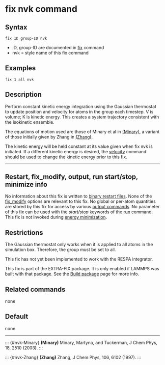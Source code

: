 # fix nvk command

## Syntax

    fix ID group-ID nvk

-   ID, group-ID are documented in [fix](fix) command
-   nvk = style name of this fix command

## Examples

``` LAMMPS
fix 1 all nvk
```

## Description

Perform constant kinetic energy integration using the Gaussian
thermostat to update position and velocity for atoms in the group each
timestep. V is volume; K is kinetic energy. This creates a system
trajectory consistent with the isokinetic ensemble.

The equations of motion used are those of Minary et al in
[(Minary)](nvk-Minary), a variant of those initially given by Zhang in
[(Zhang)](nvk-Zhang).

The kinetic energy will be held constant at its value given when fix nvk
is initiated. If a different kinetic energy is desired, the
[velocity](velocity) command should be used to change the kinetic energy
prior to this fix.

------------------------------------------------------------------------

## Restart, fix_modify, output, run start/stop, minimize info

No information about this fix is written to [binary restart
files](restart). None of the [fix_modify](fix_modify) options are
relevant to this fix. No global or per-atom quantities are stored by
this fix for access by various [output commands](Howto_output). No
parameter of this fix can be used with the *start/stop* keywords of the
[run](run) command. This fix is not invoked during [energy
minimization](minimize).

## Restrictions

The Gaussian thermostat only works when it is applied to all atoms in
the simulation box. Therefore, the group must be set to all.

This fix has not yet been implemented to work with the RESPA integrator.

This fix is part of the EXTRA-FIX package. It is only enabled if LAMMPS
was built with that package. See the [Build package](Build_package) page
for more info.

## Related commands

none

## Default

none

------------------------------------------------------------------------

::: {#nvk-Minary}
**(Minary)** Minary, Martyna, and Tuckerman, J Chem Phys, 18, 2510
(2003).
:::

::: {#nvk-Zhang}
**(Zhang)** Zhang, J Chem Phys, 106, 6102 (1997).
:::
